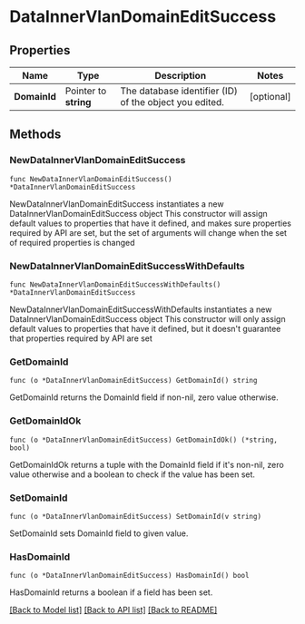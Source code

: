 # DataInnerVlanDomainEditSuccess

## Properties

Name | Type | Description | Notes
------------ | ------------- | ------------- | -------------
**DomainId** | Pointer to **string** | The database identifier (ID) of the object you edited. | [optional] 

## Methods

### NewDataInnerVlanDomainEditSuccess

`func NewDataInnerVlanDomainEditSuccess() *DataInnerVlanDomainEditSuccess`

NewDataInnerVlanDomainEditSuccess instantiates a new DataInnerVlanDomainEditSuccess object
This constructor will assign default values to properties that have it defined,
and makes sure properties required by API are set, but the set of arguments
will change when the set of required properties is changed

### NewDataInnerVlanDomainEditSuccessWithDefaults

`func NewDataInnerVlanDomainEditSuccessWithDefaults() *DataInnerVlanDomainEditSuccess`

NewDataInnerVlanDomainEditSuccessWithDefaults instantiates a new DataInnerVlanDomainEditSuccess object
This constructor will only assign default values to properties that have it defined,
but it doesn't guarantee that properties required by API are set

### GetDomainId

`func (o *DataInnerVlanDomainEditSuccess) GetDomainId() string`

GetDomainId returns the DomainId field if non-nil, zero value otherwise.

### GetDomainIdOk

`func (o *DataInnerVlanDomainEditSuccess) GetDomainIdOk() (*string, bool)`

GetDomainIdOk returns a tuple with the DomainId field if it's non-nil, zero value otherwise
and a boolean to check if the value has been set.

### SetDomainId

`func (o *DataInnerVlanDomainEditSuccess) SetDomainId(v string)`

SetDomainId sets DomainId field to given value.

### HasDomainId

`func (o *DataInnerVlanDomainEditSuccess) HasDomainId() bool`

HasDomainId returns a boolean if a field has been set.


[[Back to Model list]](../README.md#documentation-for-models) [[Back to API list]](../README.md#documentation-for-api-endpoints) [[Back to README]](../README.md)



